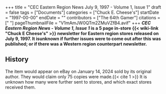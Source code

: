 +++
title = "CEC Eastern Region News July 9, 1997 - Volume 1, Issue 1"
draft = false
tags = ["Documents"]
categories = ["Chuck E. Cheese's"]
startDate = "1997-00-00"
endDate = ""
contributors = ["The 64th Gamer"]
citations = [" [](https://www.ebay.com/itm/296217019958?)"]
pageThumbnailFile = "V1mAmJW0QTm2ZMuVZfB4.avif"
+++
***CEC Eastern Region News - Volume 1, Issue 1* is a 5 page in-store {{< wiki-link "Chuck E Cheese's" >}} newsletter for Eastern region stores released on July 9, 1997.
It isunknown if further issues were to come out after this was published; or if there was a Western region counterpart newsletter.**

## History

The item would appear on eBay on January 14, 2024 sold by its original author. They would claim only 75 copies were made.{{< cite 1 >}} It is unknown how many were further sent to stores, and which exact stores received them.

